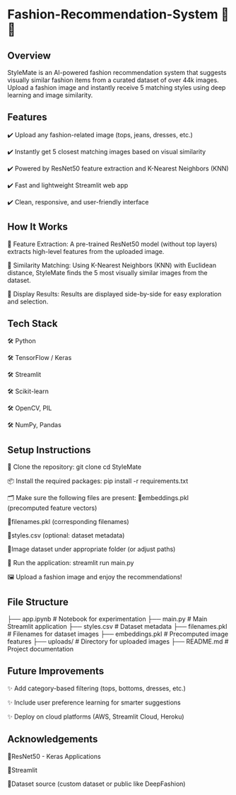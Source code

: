# Fashion-Recommendation-System 👗🧥

## Overview
StyleMate is an AI-powered fashion recommendation system that suggests visually similar fashion items from a curated dataset of over 44k images. Upload a fashion image and instantly receive 5 matching styles using deep learning and image similarity.

## Features
✔️ Upload any fashion-related image (tops, jeans, dresses, etc.)

✔️ Instantly get 5 closest matching images based on visual similarity

✔️ Powered by ResNet50 feature extraction and K-Nearest Neighbors (KNN)

✔️ Fast and lightweight Streamlit web app

✔️ Clean, responsive, and user-friendly interface

## How It Works
🔹 Feature Extraction:
A pre-trained ResNet50 model (without top layers) extracts high-level features from the uploaded image.

🔹 Similarity Matching:
Using K-Nearest Neighbors (KNN) with Euclidean distance, StyleMate finds the 5 most visually similar images from the dataset.

🔹 Display Results:
Results are displayed side-by-side for easy exploration and selection.

## Tech Stack
🛠️ Python

🛠️ TensorFlow / Keras

🛠️ Streamlit

🛠️ Scikit-learn

🛠️ OpenCV, PIL

🛠️ NumPy, Pandas

## Setup Instructions
📂 Clone the repository:
git clone <repository-link>
cd StyleMate

📦 Install the required packages:
pip install -r requirements.txt

🗂️ Make sure the following files are present:
🔹embeddings.pkl (precomputed feature vectors)

🔹filenames.pkl (corresponding filenames)

🔹styles.csv (optional: dataset metadata)

🔹Image dataset under appropriate folder (or adjust paths)

🚀 Run the application:
streamlit run main.py

🖼️ Upload a fashion image and enjoy the recommendations!

## File Structure

├── app.ipynb           # Notebook for experimentation
├── main.py             # Main Streamlit application
├── styles.csv          # Dataset metadata
├── filenames.pkl       # Filenames for dataset images
├── embeddings.pkl      # Precomputed image features
├── uploads/            # Directory for uploaded images
├── README.md           # Project documentation

## Future Improvements
✨ Add category-based filtering (tops, bottoms, dresses, etc.)

✨ Include user preference learning for smarter suggestions

✨ Deploy on cloud platforms (AWS, Streamlit Cloud, Heroku)

## Acknowledgements
🔹ResNet50 - Keras Applications

🔹Streamlit

🔹Dataset source (custom dataset or public like DeepFashion)
